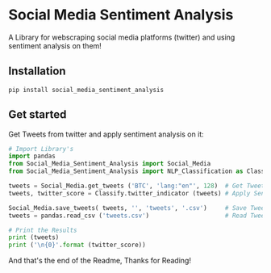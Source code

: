 # Social Media Sentiment Analysis
A Library for webscraping social media platforms (twitter) and using sentiment analysis on them!

## Installation
```
pip install social_media_sentiment_analysis
```

## Get started
Get Tweets from twitter and apply sentiment analysis on it:

```Python
# Import Library's
import pandas
from Social_Media_Sentiment_Analysis import Social_Media
from Social_Media_Sentiment_Analysis import NLP_Classification as Classify

tweets = Social_Media.get_tweets ('BTC', 'lang:"en"', 128)  # Get Tweets
tweets, twitter_score = Classify.twitter_indicator (tweets) # Apply Sentiment Analysis

Social_Media.save_tweets( tweets, '', 'tweets', '.csv')     # Save Tweets
tweets = pandas.read_csv ('tweets.csv')                     # Read Tweets

# Print the Results
print (tweets)
print ('\n{0}'.format (twitter_score))
```

And that's the end of the Readme, Thanks for Reading!